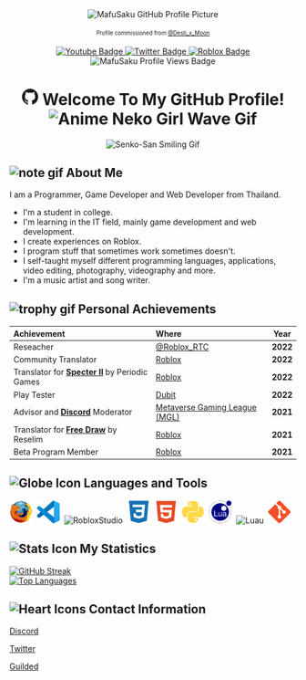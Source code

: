 <div id="header" align="center">
  <img src="https://avatars.githubusercontent.com/u/58628602?v=4" alt="MafuSaku GitHub Profile Picture" width="200"/>
</div>

<p align="center"><sup><sub>Profile commissioned from <a href="https://www.twitter.com/desti_x_moon">@Desti_x_Moon</a></sub></sup></p>

<div id="badges" align="center">
  <!--
  <a href="https://www.linkedin.com/in/scarlettsegal">
    <img src="https://img.shields.io/badge/LinkedIn-black?style=for-the-badge&logo=linkedin&logoColor=white" alt="LinkedIn Badge"/>
  </a>
  -->
  <a href="https://www.youtube.com/@mafusaku?sub_confirmation=1">
    <img src="https://img.shields.io/badge/YouTube-black?style=for-the-badge&logo=youtube&logoColor=white" alt="Youtube Badge"/>
  </a>
  <a href="https://www.twitter.com/intent/follow?screen_name=mafusaku">
    <img src="https://img.shields.io/badge/Twitter-black?style=for-the-badge&logo=twitter&logoColor=white" alt="Twitter Badge"/>
  </a>
  <a href="https://www.roblox.com/users/189051237/profile">
    <img src="https://img.shields.io/badge/Roblox-black?style=for-the-badge&logo=roblox&logoColor=white" alt="Roblox Badge"/>
  </a>
  <br>
  <img src="https://komarev.com/ghpvc/?username=mafusaku&style=for-the-badge&color=blue" alt="MafuSaku Profile Views Badge"/>
</div>

<h1 align="center"> <img src="https://github.com/devicons/devicon/blob/master/icons/github/github-original.svg" alt="GitHub Icon" width="30" height="30"> Welcome To My GitHub Profile! <img src="https://cdn3.emoji.gg/emojis/8618-blonde-neko-wave.gif" alt="Anime Neko Girl Wave Gif" width="30" height="30"></h1>
<p align="center"><img src="https://64.media.tumblr.com/3d3d30b6c0c6d2ee1de60fac5e84c5ee/tumblr_pq4djytolv1wylmu4o4_250.gifv" alt="Senko-San Smiling Gif"></p>

## <img src="https://cdn3.emoji.gg/emojis/2493-note-pen.gif" alt="note gif" width="25" height="25"> About Me
I am a Programmer, Game Developer and Web Developer from Thailand.
- I'm a student in college.
- I'm learning in the IT field, mainly game development and web development.
- I create experiences on Roblox.
- I program stuff that sometimes work sometimes doesn't.
- I self-taught myself different programming languages, applications, video editing, photography, videography and more.
- I'm a music artist and song writer.

## <img src="https://cdn3.emoji.gg/emojis/2417-1st-place.gif" alt="trophy gif" width="25" height="25"> Personal Achievements
| Achievement | Where | Year |
| :--- | :--- | :---: |
| Reseacher| <a href="https://www.twitter.com/Roblox_RTC">@Roblox_RTC</a> | **2022** |
| Community Translator | <a href="https://corporate.roblox.com">Roblox</a> | **2022** |
| Translator for <a href="https://www.roblox.com/games/8267733039">**Specter II**</a> by Periodic Games | <a href="https://corporate.roblox.com">Roblox</a> | **2022** |
| Play Tester | <a href="https://www.dubit.io">Dubit</a> | **2022** |
| Advisor and <a href="https://www.discord.com/invite/metaverse">**Discord**</a> Moderator | <a href="https://www.mgl.co">Metaverse Gaming League (MGL)</a> | **2021** |
| Translator for <a href="https://www.roblox.com/games/1547610457">**Free Draw**</a> by Reselim | <a href="https://corporate.roblox.com">Roblox</a> | **2021** |
| Beta Program Member | <a href="https://corporate.roblox.com">Roblox</a> | **2021** |

## <img src="https://cdn3.emoji.gg/emojis/1119-globe.png" alt="Globe Icon" width="25" height="25"> Languages and Tools
<div>
  <img src="https://github.com/devicons/devicon/blob/master/icons/firefox/firefox-original.svg" title="Firefox" alt="Firefox" width="40" height="40"/>&nbsp;
  <img src="https://github.com/devicons/devicon/blob/master/icons/vscode/vscode-original.svg" title="VisualStudioCode" alt="VisualStudioCode" width="40" height="40"/>&nbsp;
  <!--
  <img src="https://github.com/devicons/devicon/blob/master/icons/unrealengine/unrealengine-original.svg" title="UnrealEngine" alt="UnrealEngine" width="40" height="40"/>&nbsp;
  <img src="https://github.com/devicons/devicon/blob/master/icons/unity/unity-original.svg" title="Unity" alt="Unity" width="40" height="40"/>&nbsp;
  <img src="https://upload.wikimedia.org/wikipedia/commons/thumb/6/6c/Roblox_Logo.svg/768px-Roblox_Logo.svg.png" title="Roblox" alt="Roblox" width="40" height="40"/>&nbsp;
  -->
  <img src="https://upload.wikimedia.org/wikipedia/commons/thumb/5/58/Roblox_Studio_logo_2021_present.svg/768px-Roblox_Studio_logo_2021_present.svg.png?20210904141557" title="RobloxStudio" alt="RobloxStudio" width="40" height="40"/>&nbsp;
  <!--
  <img src="https://github.com/devicons/devicon/blob/master/icons/slack/slack-plain.svg" title="Slack" alt="Slack" width="40" height="40"/>&nbsp;
  -->
  <img src="https://github.com/devicons/devicon/blob/master/icons/css3/css3-plain.svg"  title="CSS3" alt="CSS" width="40" height="40"/>&nbsp;
  <img src="https://github.com/devicons/devicon/blob/master/icons/html5/html5-plain.svg" title="HTML5" alt="HTML" width="40" height="40"/>&nbsp;
  <!--
  <img src="https://github.com/devicons/devicon/blob/master/icons/javascript/javascript-plain.svg" title="JavaScript" alt="JavaScript" width="40" height="40"/>&nbsp;
  -->
  <img src="https://github.com/devicons/devicon/blob/master/icons/python/python-plain.svg" title="Python" alt="Python" width="40" height="40"/>&nbsp;
  <img src="https://github.com/devicons/devicon/blob/master/icons/lua/lua-plain-wordmark.svg" title="Lua" alt="Lua" width="40" height="40"/>&nbsp;
  <img src="https://seeklogo.com/images/L/luau-programming-language-logo-4E5D70055F-seeklogo.com.png" title="Luau" alt="Luau" width="40" height="40"/>&nbsp;
  <!--
  <img src="https://github.com/devicons/devicon/blob/master/icons/csharp/csharp-plain.svg" title="C#" alt="C# - CSharp" width="40" height="40"/>&nbsp;
  <img src="https://github.com/devicons/devicon/blob/master/icons/cplusplus/cplusplus-plain.svg" title="C++" alt="C++ - CPlusPlus" width="40" height="40"/>&nbsp;
  <img src="https://github.com/devicons/devicon/blob/master/icons/amazonwebservices/amazonwebservices-plain-wordmark.svg" title="AWS" alt="AWS" width="40" height="40"/>&nbsp;
  -->  
<img src="https://github.com/devicons/devicon/blob/master/icons/git/git-plain.svg" title="Git" **alt="Git" width="40" height="40"/>
</div>

## <img src="https://cdn3.emoji.gg/emojis/9656-stats.png" alt="Stats Icon" width="25" height="25"> My Statistics
[![GitHub Streak](https://github-readme-streak-stats.herokuapp.com?user=mafusaku&border_radius=25&date_format=M%20j%5B%2C%20Y%5D&background=00000000&border=FFFFFF&stroke=F8C8DC&ring=F8C8DC&fire=F8C8DC&currStreakNum=F8C8DC&sideNums=F8C8DC&currStreakLabel=F8C8DC&sideLabels=F8C8DC&dates=F8C8DC)](https://msaku.pages.dev)
<br>
[![Top Languages](https://github-readme-stats.vercel.app/api/top-langs/?username=mafusaku&show_icons=true&layout=compact&theme=transparent&title_color=F8C8DC&text_color=F8C8DC&border_radius=25&locale)](https://msaku.pages.dev)

## <img src="https://i.ibb.co/z7ZD055/Roblox-Heart-Icons.png" alt="Heart Icons" width="30" height="25"> Contact Information
[Discord](https://discord.com/users/346621552382443539)

[Twitter](https://twitter.com/@mafusaku)

[Guilded](https://guilded.gg/u/pastel)

<!--
## <img src="https://cdn3.emoji.gg/emojis/1516-foxwave.png" alt="Fox Wave Image" width="25" height="25"> Blog Posts

- 👋 Hi, I’m @MafuSaku
- 👀 I’m interested in ...
- 🌱 I’m currently learning ...
- 💞️ I’m looking to collaborate on ...
- 📫 How to reach me ...

MafuSaku/MafuSaku is a ✨ special ✨ repository because its `README.md` (this file) appears on your GitHub profile.
You can click the Preview link to take a look at your changes.
--->
